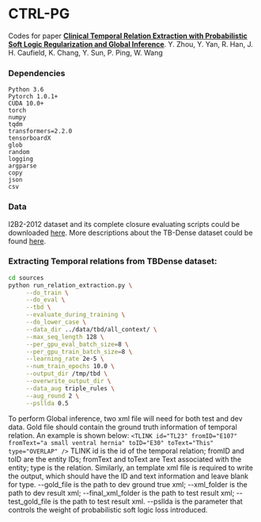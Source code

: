 # CTRL-PG

Codes for paper [**Clinical Temporal Relation Extraction with Probabilistic Soft Logic Regularization and Global Inference**](https://arxiv.org/pdf/2012.08790.pdf).
Y. Zhou, Y. Yan, R. Han, J. H. Caufield, K. Chang, Y. Sun, P. Ping, W. Wang

### Dependencies
```
Python 3.6
Pytorch 1.0.1+
CUDA 10.0+
torch
numpy
tqdm
transformers=2.2.0
tensorboardX
glob
random
logging
argparse
copy
json
csv
```

### Data
I2B2-2012 dataset and its complete closure evaluating scripts could be downloaded [here](https://portal.dbmi.hms.harvard.edu/projects/n2c2-nlp/). More descriptions about the TB-Dense dataset could be found [here](https://www.usna.edu/Users/cs/nchamber/caevo/). 

### Extracting Temporal relations from TBDense dataset:
```bash
cd sources
python run_relation_extraction.py \
     --do_train \
     --do_eval \
     --tbd \
     --evaluate_during_training \
     --do_lower_case \
     --data_dir ../data/tbd/all_context/ \
     --max_seq_length 128 \
     --per_gpu_eval_batch_size=8 \
     --per_gpu_train_batch_size=8 \
     --learning_rate 2e-5 \
     --num_train_epochs 10.0 \
     --output_dir /tmp/tbd \
     --overwrite_output_dir \
     --data_aug triple_rules \
     --aug_round 2 \
     --psllda 0.5

```
To perform Global inference, two xml file will need for both test and dev data. 
Gold file should contain the ground truth information of temporal relation. An example is shown below:
`<TLINK id="TL23" fromID="E107" fromText="a small ventral hernia" toID="E30" toText="This" type="OVERLAP" />`
TLINK id is the id of the temporal relation; fromID and toID are the entity IDs; fromText and toText are Text associated with the entity; type is the relation.
Similarly, an template xml file is required to write the output, which should have the ID and text information and leave blank for type. 
--gold_file is the path to dev ground true xml; --xml_folder is the path to dev result xml; --final_xml_folder is the path to test result xml; --test_gold_file is the path to test result xml.
--psllda is the parameter that controls the weight of probabilistic soft logic loss introduced.







